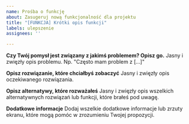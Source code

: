 ```yaml
---
name: Prośba o funkcję
about: Zasugeruj nową funkcjonalność dla projektu
title: "[FUNKCJA] Krótki opis funkcji"
labels: ulepszenie
assignees: ''

---
```


**Czy Twój pomysł jest związany z jakimś problemem? Opisz go.**
Jasny i zwięzły opis problemu. Np. "Często mam problem z [...]"

**Opisz rozwiązanie, które chciałbyś zobaczyć**
Jasny i zwięzły opis oczekiwanego rozwiązania.

**Opisz alternatywy, które rozważałeś**
Jasny i zwięzły opis wszelkich alternatywnych rozwiązań lub funkcji, które brałeś pod uwagę.

**Dodatkowe informacje**
Dodaj wszelkie dodatkowe informacje lub zrzuty ekranu, które mogą pomóc w zrozumieniu Twojej propozycji.
